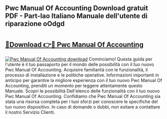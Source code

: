 ## Pwc Manual Of Accounting Download gratuit PDF - Part-lao Italiano Manuale dell'utente di riparazione oOdgd

# <h2><a href="http://dfdh1hs.blite.top/?on=Pwc+Manual+Of+Accounting">🔗Download 👉🔴 Pwc Manual Of Accounting</a></h2>

[![Pwc Manual Of Accounting download](https://i.imgur.com/lujVjoI.png)](http://dfdh1hs.blite.top/?on=Pwc+Manual+Of+Accounting)
Cominciamo! Questa guida per l'utente è il tuo passaporto per il mondo delle possibilità con il tuo nuovo Pwc Manual Of Accounting. Acquisire familiarità con le funzionalità, il processo di installazione e le politiche operative. Informazioni importanti in anticipo per garantire la migliore esperienza con il tuo nuovo Pwc Manual Of Accounting, prenditi un momento per leggere attentamente questo Manuale. Scopri le possibilità Dell'elenco delle funzionalità con il tuo nuovo Pwc Manual Of Accounting. Confidiamo che Pwc Manual Of Accounting sia stata una risorsa completa per i tuoi sforzi per conoscere le specifiche del tuo nuovo dispositivo. In caso di domande o dubbi, non esitare a contattare il nostro Servizio Clienti.
